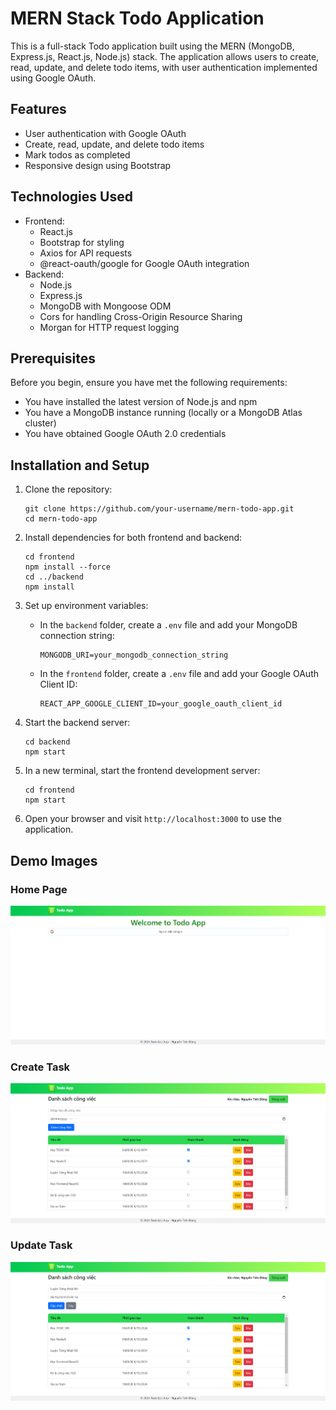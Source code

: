# MERN Stack Todo Application

This is a full-stack Todo application built using the MERN (MongoDB, Express.js, React.js, Node.js) stack. The application allows users to create, read, update, and delete todo items, with user authentication implemented using Google OAuth.

## Features

- User authentication with Google OAuth
- Create, read, update, and delete todo items
- Mark todos as completed
- Responsive design using Bootstrap

## Technologies Used

- Frontend:
  - React.js
  - Bootstrap for styling
  - Axios for API requests
  - @react-oauth/google for Google OAuth integration
- Backend:
  - Node.js
  - Express.js
  - MongoDB with Mongoose ODM
  - Cors for handling Cross-Origin Resource Sharing
  - Morgan for HTTP request logging

## Prerequisites

Before you begin, ensure you have met the following requirements:

- You have installed the latest version of Node.js and npm
- You have a MongoDB instance running (locally or a MongoDB Atlas cluster)
- You have obtained Google OAuth 2.0 credentials

## Installation and Setup

1. Clone the repository:
   ```
   git clone https://github.com/your-username/mern-todo-app.git
   cd mern-todo-app
   ```

2. Install dependencies for both frontend and backend:
   ```
   cd frontend
   npm install --force
   cd ../backend
   npm install
   ```

3. Set up environment variables:
   - In the `backend` folder, create a `.env` file and add your MongoDB connection string:
     ```
     MONGODB_URI=your_mongodb_connection_string
     ```
   - In the `frontend` folder, create a `.env` file and add your Google OAuth Client ID:
     ```
     REACT_APP_GOOGLE_CLIENT_ID=your_google_oauth_client_id
     ```

4. Start the backend server:
   ```
   cd backend
   npm start
   ```

5. In a new terminal, start the frontend development server:
   ```
   cd frontend
   npm start
   ```

6. Open your browser and visit `http://localhost:3000` to use the application.

## Demo Images

### Home Page
![Home Page](./Demo%20images/Home_Page.png)

### Create Task
![Create Task](./Demo%20images/Create.png)

### Update Task
![Update Task](./Demo%20images/Update.png)
